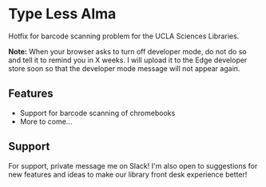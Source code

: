 
# Type Less Alma

Hotfix for barcode scanning problem for the UCLA Sciences Libraries.

**Note:** When your browser asks to turn off developer mode, do not do so and tell it to remind you in X weeks. I will upload it to the Edge developer
store soon so that the developer mode message will not appear again.

## Features
- Support for barcode scanning of chromebooks
- More to come...

## Support
For support, private message me on Slack! I'm also open to suggestions for new features and ideas to make our library front desk experience better!

